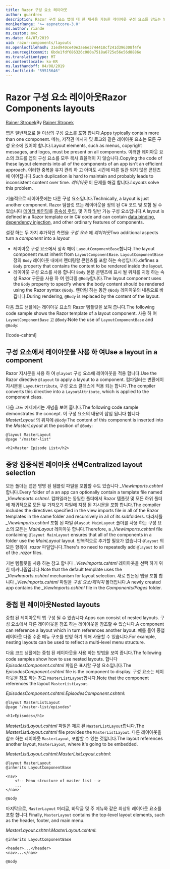 ```yaml
---
title: Razor 구성 요소 레이아웃
author: guardrex
description: Razor 구성 요소 앱에 대 한 재사용 가능한 레이아웃 구성 요소를 만드는 방법에 알아봅니다.
monikerRange: '>= aspnetcore-3.0'
ms.author: riande
ms.custom: mvc
ms.date: 04/07/2019
uid: razor-components/layouts
ms.openlocfilehash: 31ed940ce40e3ae6e3744418cf241d396308f4fe
ms.sourcegitcommit: 6bde1fdf686326c080a7518a6725e56e56d8886e
ms.translationtype: MT
ms.contentlocale: ko-KR
ms.lasthandoff: 04/08/2019
ms.locfileid: "59515646"
---
```

# <a name="razor-components-layouts"></a><span data-ttu-id="1af37-103">Razor 구성 요소 레이아웃</span><span class="sxs-lookup"><span data-stu-id="1af37-103">Razor Components layouts</span></span>

<span data-ttu-id="1af37-104">[Rainer Stropek](https://www.timecockpit.com)</span><span class="sxs-lookup"><span data-stu-id="1af37-104">By [Rainer Stropek](https://www.timecockpit.com)</span></span>

<span data-ttu-id="1af37-105">앱은 일반적으로 둘 이상의 구성 요소를 포함 합니다.</span><span class="sxs-lookup"><span data-stu-id="1af37-105">Apps typically contain more than one component.</span></span> <span data-ttu-id="1af37-106">메뉴, 저작권 메시지 및 로고와 같은 레이아웃 요소는 모든 구성 요소에 있어야 합니다.</span><span class="sxs-lookup"><span data-stu-id="1af37-106">Layout elements, such as menus, copyright messages, and logos, must be present on all components.</span></span> <span data-ttu-id="1af37-107">이러한 레이아웃 요소의 코드를 앱의 구성 요소를 모두 복사 효율적이 지 않습니다.</span><span class="sxs-lookup"><span data-stu-id="1af37-107">Copying the code of these layout elements into all of the components of an app isn't an efficient approach.</span></span> <span data-ttu-id="1af37-108">이러한 중복을 유지 관리 하 고 아마도 시간에 따른 일관 되지 않은 콘텐츠에 이어집니다.</span><span class="sxs-lookup"><span data-stu-id="1af37-108">Such duplication is hard to maintain and probably leads to inconsistent content over time.</span></span> <span data-ttu-id="1af37-109">*레이아웃* 이 문제를 해결 합니다.</span><span class="sxs-lookup"><span data-stu-id="1af37-109">*Layouts* solve this problem.</span></span>

<span data-ttu-id="1af37-110">기술적으로 레이아웃에는 다른 구성 요소입니다.</span><span class="sxs-lookup"><span data-stu-id="1af37-110">Technically, a layout is just another component.</span></span> <span data-ttu-id="1af37-111">Razor 템플릿 또는 레이아웃을 정의 된 C# 코드 및 포함 될 수 있습니다 [데이터 바인딩](xref:razor-components/components#data-binding)를 [종속성 주입](xref:razor-components/dependency-injection), 및 기타 일반 기능 구성 요소입니다.</span><span class="sxs-lookup"><span data-stu-id="1af37-111">A layout is defined in a Razor template or in C# code and can contain [data binding](xref:razor-components/components#data-binding), [dependency injection](xref:razor-components/dependency-injection), and other ordinary features of components.</span></span>

<span data-ttu-id="1af37-112">설정 하는 두 가지 추가적인 측면을 *구성 요소* 에 *레이아웃*</span><span class="sxs-lookup"><span data-stu-id="1af37-112">Two additional aspects turn a *component* into a *layout*</span></span>

* <span data-ttu-id="1af37-113">레이아웃 구성 요소에서 상속 해야 `LayoutComponentBase`합니다.</span><span class="sxs-lookup"><span data-stu-id="1af37-113">The layout component must inherit from `LayoutComponentBase`.</span></span> `LayoutComponentBase` <span data-ttu-id="1af37-114">정의 `Body` 레이아웃 내에서 렌더링할 콘텐츠를 포함 하는 속성입니다.</span><span class="sxs-lookup"><span data-stu-id="1af37-114">defines a `Body` property that contains the content to be rendered inside the layout.</span></span>
* <span data-ttu-id="1af37-115">레이아웃 구성 요소를 사용 합니다 `Body` 본문 콘텐츠에 표시 될 위치를 지정 하는 속성 Razor 구문을 사용 하 여 렌더링 `@Body`합니다.</span><span class="sxs-lookup"><span data-stu-id="1af37-115">The layout component uses the `Body` property to specify where the body content should be rendered using the Razor syntax `@Body`.</span></span> <span data-ttu-id="1af37-116">렌더링 하는 동안 `@Body` 레이아웃의 내용으로 바뀝니다.</span><span class="sxs-lookup"><span data-stu-id="1af37-116">During rendering, `@Body` is replaced by the content of the layout.</span></span>

<span data-ttu-id="1af37-117">다음 코드 샘플에는 레이아웃 요소의 Razor 템플릿을 보여 줍니다.</span><span class="sxs-lookup"><span data-stu-id="1af37-117">The following code sample shows the Razor template of a layout component.</span></span> <span data-ttu-id="1af37-118">사용 하 여 `LayoutComponentBase` 고 `@Body`:</span><span class="sxs-lookup"><span data-stu-id="1af37-118">Note the use of `LayoutComponentBase` and `@Body`:</span></span>

[!code-cshtml[](layouts/sample_snapshot/3.x/MasterLayout.cshtml)]

## <a name="use-a-layout-in-a-component"></a><span data-ttu-id="1af37-119">구성 요소에서 레이아웃을 사용 하 여</span><span class="sxs-lookup"><span data-stu-id="1af37-119">Use a layout in a component</span></span>

<span data-ttu-id="1af37-120">Razor 지시문을 사용 하 여 `@layout` 구성 요소에 레이아웃을 적용 합니다.</span><span class="sxs-lookup"><span data-stu-id="1af37-120">Use the Razor directive `@layout` to apply a layout to a component.</span></span> <span data-ttu-id="1af37-121">컴파일러는 변환에이 지시문을 `LayoutAttribute`, 구성 요소 클래스에 적용 되는 합니다.</span><span class="sxs-lookup"><span data-stu-id="1af37-121">The compiler converts this directive into a `LayoutAttribute`, which is applied to the component class.</span></span>

<span data-ttu-id="1af37-122">다음 코드 예제에서는 개념을 보여 줍니다.</span><span class="sxs-lookup"><span data-stu-id="1af37-122">The following code sample demonstrates the concept.</span></span> <span data-ttu-id="1af37-123">이 구성 요소의 내용이 삽입 됩니다 합니다 *MasterLayout* 의 위치에 `@Body`:</span><span class="sxs-lookup"><span data-stu-id="1af37-123">The content of this component is inserted into the *MasterLayout* at the position of `@Body`:</span></span>

```cshtml
@layout MasterLayout
@page "/master-list"

<h2>Master Episode List</h2>
```

## <a name="centralized-layout-selection"></a><span data-ttu-id="1af37-124">중앙 집중식된 레이아웃 선택</span><span class="sxs-lookup"><span data-stu-id="1af37-124">Centralized layout selection</span></span>

<span data-ttu-id="1af37-125">모든 폴더는 앱은 명명 된 템플릿 파일을 포함할 수도 있습니다 *_ViewImports.cshtml*합니다.</span><span class="sxs-lookup"><span data-stu-id="1af37-125">Every folder of a an app can optionally contain a template file named *_ViewImports.cshtml*.</span></span> <span data-ttu-id="1af37-126">컴파일러는 동일한 폴더에서 Razor 템플릿 및 모든 하위 폴더에 재귀적으로 모든 뷰 가져오기 파일에 지정 된 지시문을 포함 합니다.</span><span class="sxs-lookup"><span data-stu-id="1af37-126">The compiler includes the directives specified in the view imports file in all of the Razor templates in the same folder and recursively in all of its subfolders.</span></span> <span data-ttu-id="1af37-127">따라서를 *_ViewImports.cshtml* 포함 된 파일 `@layout MainLayout` 폴더를 사용 하는 구성 요소의 모든는 *MainLayout* 레이아웃 합니다.</span><span class="sxs-lookup"><span data-stu-id="1af37-127">Therefore, a *_ViewImports.cshtml* file containing `@layout MainLayout` ensures that all of the components in a folder use the *MainLayout* layout.</span></span> <span data-ttu-id="1af37-128">반복적으로 추가할 필요가 없습니다 `@layout` 의 모든 항목에 *.razor* 파일입니다.</span><span class="sxs-lookup"><span data-stu-id="1af37-128">There's no need to repeatedly add `@layout` to all of the *.razor* files.</span></span>

<span data-ttu-id="1af37-129">기본 템플릿을 사용 하는 참고 합니다 *_ViewImports.cshtml* 레이아웃을 선택 하기 위한 메커니즘입니다.</span><span class="sxs-lookup"><span data-stu-id="1af37-129">Note that the default template uses the *_ViewImports.cshtml* mechanism for layout selection.</span></span> <span data-ttu-id="1af37-130">새로 만든된 앱을 포함 합니다 *_ViewImports.cshtml* 파일을 *구성 요소/페이지* 폴더입니다.</span><span class="sxs-lookup"><span data-stu-id="1af37-130">A newly created app contains the *_ViewImports.cshtml* file in the *Components/Pages* folder.</span></span>

## <a name="nested-layouts"></a><span data-ttu-id="1af37-131">중첩 된 레이아웃</span><span class="sxs-lookup"><span data-stu-id="1af37-131">Nested layouts</span></span>

<span data-ttu-id="1af37-132">중첩 된 레이아웃의 앱 구성 될 수 있습니다.</span><span class="sxs-lookup"><span data-stu-id="1af37-132">Apps can consist of nested layouts.</span></span> <span data-ttu-id="1af37-133">구성 요소에서 다른 레이아웃을 참조 하는 레이아웃을 참조할 수 있습니다.</span><span class="sxs-lookup"><span data-stu-id="1af37-133">A component can reference a layout which in turn references another layout.</span></span> <span data-ttu-id="1af37-134">예를 들어 중첩 레이아웃 다중 수준 메뉴 구조를 반영 하기 위해 사용할 수 있습니다.</span><span class="sxs-lookup"><span data-stu-id="1af37-134">For example, nesting layouts can be used to reflect a multi-level menu structure.</span></span>

<span data-ttu-id="1af37-135">다음 코드 샘플에는 중첩 된 레이아웃을 사용 하는 방법을 보여 줍니다.</span><span class="sxs-lookup"><span data-stu-id="1af37-135">The following code samples show how to use nested layouts.</span></span> <span data-ttu-id="1af37-136">합니다 *EpisodesComponent.cshtml* 파일은 표시할 구성 요소입니다.</span><span class="sxs-lookup"><span data-stu-id="1af37-136">The *EpisodesComponent.cshtml* file is the component to display.</span></span> <span data-ttu-id="1af37-137">구성 요소는 레이아웃을 참조 하는 참고 `MasterListLayout`합니다.</span><span class="sxs-lookup"><span data-stu-id="1af37-137">Note that the component references the layout `MasterListLayout`.</span></span>

<span data-ttu-id="1af37-138">*EpisodesComponent.cshtml*:</span><span class="sxs-lookup"><span data-stu-id="1af37-138">*EpisodesComponent.cshtml*:</span></span>

```cshtml
@layout MasterListLayout
@page "/master-list/episodes"

<h1>Episodes</h1>
```

<span data-ttu-id="1af37-139">*MasterListLayout.cshtml* 파일은 제공 된 `MasterListLayout`합니다.</span><span class="sxs-lookup"><span data-stu-id="1af37-139">The *MasterListLayout.cshtml* file provides the `MasterListLayout`.</span></span> <span data-ttu-id="1af37-140">다른 레이아웃을 참조 하는 레이아웃 `MasterLayout`, 포함할 수 있는 것입니다.</span><span class="sxs-lookup"><span data-stu-id="1af37-140">The layout references another layout, `MasterLayout`, where it's going to be embedded.</span></span>

<span data-ttu-id="1af37-141">*MasterListLayout.cshtml*:</span><span class="sxs-lookup"><span data-stu-id="1af37-141">*MasterListLayout.cshtml*:</span></span>

```cshtml
@layout MasterLayout
@inherits LayoutComponentBase

<nav>
    <!-- Menu structure of master list -->
    ...
</nav>

@Body
```

<span data-ttu-id="1af37-142">마지막으로, `MasterLayout` 머리글, 바닥글 및 주 메뉴와 같은 최상위 레이아웃 요소를 포함 합니다.</span><span class="sxs-lookup"><span data-stu-id="1af37-142">Finally, `MasterLayout` contains the top-level layout elements, such as the header, footer, and main menu.</span></span>

<span data-ttu-id="1af37-143">*MasterLayout.cshtml*:</span><span class="sxs-lookup"><span data-stu-id="1af37-143">*MasterLayout.cshtml*:</span></span>

```cshtml
@inherits LayoutComponentBase

<header>...</header>
<nav>...</nav>

@Body
```
